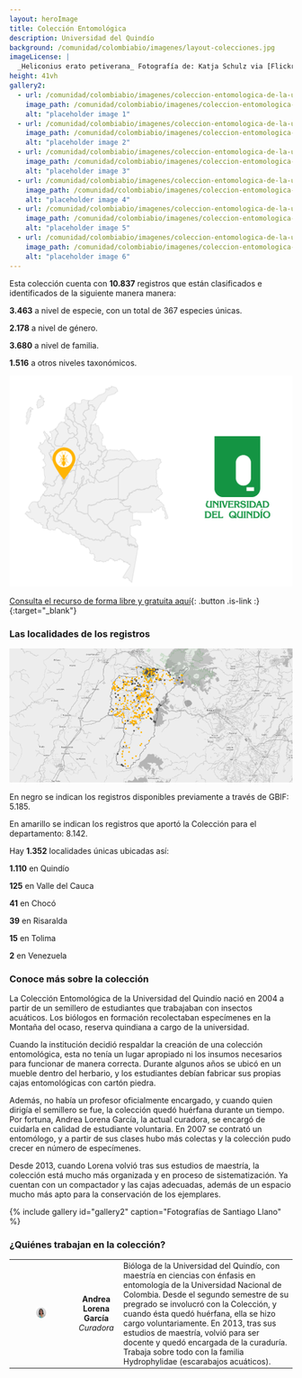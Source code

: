 ```yaml
---
layout: heroImage
title: Colección Entomológica
description: Universidad del Quindío
background: /comunidad/colombiabio/imagenes/layout-colecciones.jpg
imageLicense: |
  _Heliconius erato petiverana_ Fotografía de: Katja Schulz via [Flickr](https://flic.kr/p/bmS9bM)
height: 41vh
gallery2:
  - url: /comunidad/colombiabio/imagenes/coleccion-entomologica-de-la-universidad-del-quindio/e-u-q-006-1024x682.jpg
    image_path: /comunidad/colombiabio/imagenes/coleccion-entomologica-de-la-universidad-del-quindio/e-u-q-006-280x280.jpg
    alt: "placeholder image 1"
  - url: /comunidad/colombiabio/imagenes/coleccion-entomologica-de-la-universidad-del-quindio/e-u-q-009-1024x682.jpg
    image_path: /comunidad/colombiabio/imagenes/coleccion-entomologica-de-la-universidad-del-quindio/e-u-q-009-280x280.jpg
    alt: "placeholder image 2"
  - url: /comunidad/colombiabio/imagenes/coleccion-entomologica-de-la-universidad-del-quindio/e-u-q-011-1024x682.jpg
    image_path: /comunidad/colombiabio/imagenes/coleccion-entomologica-de-la-universidad-del-quindio/e-u-q-011-280x280.jpg
    alt: "placeholder image 3"
  - url: /comunidad/colombiabio/imagenes/coleccion-entomologica-de-la-universidad-del-quindio/e-u-q-013-1024x682.jpg
    image_path: /comunidad/colombiabio/imagenes/coleccion-entomologica-de-la-universidad-del-quindio/e-u-q-013-280x280.jpg
    alt: "placeholder image 4"
  - url: /comunidad/colombiabio/imagenes/coleccion-entomologica-de-la-universidad-del-quindio/e-u-q-014-1024x682.jpg
    image_path: /comunidad/colombiabio/imagenes/coleccion-entomologica-de-la-universidad-del-quindio/e-u-q-014-280x280.jpg
    alt: "placeholder image 5"
  - url: /comunidad/colombiabio/imagenes/coleccion-entomologica-de-la-universidad-del-quindio/e-u-q-012-1024x682.jpg
    image_path: /comunidad/colombiabio/imagenes/coleccion-entomologica-de-la-universidad-del-quindio/e-u-q-012-280x280.jpg
    alt: "placeholder image 6"
---
```


Esta colección cuenta con <span class="tag is-warning is-light"><b>10.837</b></span> registros que están clasificados e identificados de la siguiente manera manera:


<span class="tag is-warning is-light"><b>3.463</b></span> a nivel de especie, con un total de 367 especies únicas.     


<span class="tag is-warning is-light"><b>2.178</b></span> a nivel de género.


<span class="tag is-warning is-light"><b>3.680</b></span> a nivel de familia.


<span class="tag is-warning is-light"><b>1.516</b></span> a otros niveles taxonómicos.


<img src="/comunidad/colombiabio/imagenes/coleccion-entomologica-de-la-universidad-del-quindio/map-e-u-q.png" width=770>

[Consulta el recurso de forma libre y gratuita aquí](http://ipt.biodiversidad.co/sib/resource?r=ciuq){: .button .is-link :}{:target="_blank"}

### Las localidades de los registros

<img src="/comunidad/colombiabio/imagenes/coleccion-entomologica-de-la-universidad-del-quindio/mapa-ent-uq.png" width=770>

<p class="is-size-7 has-text-grey has-text-centered">En negro se indican los registros  disponibles previamente a través de GBIF: 5.185.</p>
<p class="is-size-7 has-text-grey has-text-centered">En amarillo se indican los registros que aportó la Colección para el departamento: 8.142.</p>

Hay <span class="tag is-warning is-light"><b>1.352</b></span> localidades únicas ubicadas así:

<span class="tag is-warning is-light"><b>1.110</b></span> en Quindío

<span class="tag is-warning is-light"><b>125</b></span> en Valle del Cauca

<span class="tag is-warning is-light"><b>41</b></span> en Chocó

<span class="tag is-warning is-light"><b>39</b></span> en Risaralda

<span class="tag is-warning is-light"><b>15</b></span> en Tolima

<span class="tag is-warning is-light"><b>2</b></span> en Venezuela


### Conoce más sobre la colección

La Colección Entomológica de la Universidad del Quindío nació en 2004 a partir de un semillero de estudiantes que trabajaban con insectos acuáticos. Los biólogos en formación recolectaban especímenes en la Montaña del ocaso, reserva quindiana a cargo de la universidad.

Cuando la institución decidió respaldar la creación de una colección entomológica, esta no tenía un lugar apropiado ni los insumos necesarios para funcionar de manera correcta. Durante algunos años se ubicó en un mueble dentro del herbario, y los estudiantes debían fabricar sus propias cajas entomológicas con cartón piedra.

Además, no había un profesor oficialmente encargado, y cuando quien dirigía el semillero se fue, la colección quedó huérfana durante un tiempo. Por fortuna, Andrea Lorena García, la actual curadora, se encargó de cuidarla en calidad de estudiante voluntaria. En 2007 se contrató un entomólogo, y a partir de sus clases hubo más colectas y la colección pudo crecer en número de especímenes.

Desde 2013, cuando Lorena volvió tras sus estudios de maestría, la colección está mucho más organizada y en proceso de sistematización. Ya cuentan con un compactador y las cajas adecuadas, además de un espacio mucho más apto para la conservación de los ejemplares.

{% include gallery id="gallery2" caption="Fotografías de Santiago Llano" %}


### ¿Quiénes trabajan en la colección?

| | |  |
| :-------------: |:-------------:| :-----|
|<figure class="image is-128x128"><img class="is-rounded" src="/comunidad/colombiabio/imagenes/coleccion-entomologica-de-la-universidad-del-quindio/pe-u-q.png"></figure> | <b>Andrea Lorena García</b> <br> <i>Curadora</i> | Bióloga de la Universidad del Quindío, con maestría en ciencias con énfasis en entomología de la Universidad Nacional de Colombia. Desde el segundo semestre de su pregrado se involucró con la Colección, y cuando ésta quedó huérfana, ella se hizo cargo voluntariamente. En 2013, tras sus estudios de maestría, volvió para ser docente y quedó encargada de la curaduría. Trabaja sobre todo con la familia Hydrophylidae (escarabajos acuáticos).|
